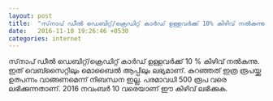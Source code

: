 ```yaml
---
layout: post
title:  "സ്‌നാപ് ഡീൽ ഡെബിറ്റ്/ക്രെഡിറ്റ് കാർഡ് ഉള്ളവർക്ക് 10% കിഴിവ് നൽകുന്നു"
date:   2016-11-10 19:26:46 +0530
categories: internet
---
```


സ്‌നാപ് ഡീൽ ഡെബിറ്റ്/ക്രെഡിറ്റ് കാർഡ് ഉള്ളവർക്ക് 10 % കിഴിവ് നൽകുന്നു. ഇത് വെബ്സൈറ്റിലും മൊബൈൽ ആപ്പിലും ലഭ്യമാണ്. കുറഞ്ഞത് ഇത്ര രൂപയ്ക്കു ഉത്പന്നം വാങ്ങണമെന്ന് നിബന്ധന ഇല്ല. പരമാവധി 500 രൂപ വരെ ലഭിക്കുന്നതാണ്. 2016 നവംബർ 10 വരെയാണ് ഈ കിഴിവ് ലഭിക്കുക.
